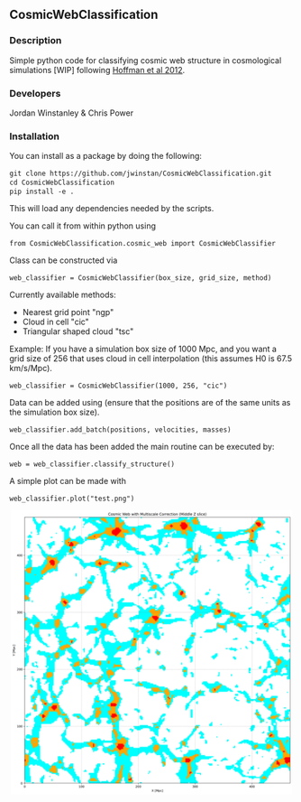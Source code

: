 ## CosmicWebClassification 

### Description
Simple python code for classifying cosmic web structure in cosmological simulations [WIP] following [Hoffman et al 2012](https://academic.oup.com/mnras/article/425/3/2049/982860).

### Developers
Jordan Winstanley & Chris Power

### Installation
You can install as a package by doing the following:

```
git clone https://github.com/jwinstan/CosmicWebClassification.git
cd CosmicWebClassification
pip install -e .
```
This will load any dependencies needed by the scripts. 

You can call it from within python using 
```
from CosmicWebClassification.cosmic_web import CosmicWebClassifier
```

Class can be constructed via

```
web_classifier = CosmicWebClassifier(box_size, grid_size, method)
```
Currently available methods:
  - Nearest grid point "ngp"
  - Cloud in cell "cic"
  - Triangular shaped cloud "tsc"

Example: If you have a simulation box size of 1000 Mpc, and you want a grid size of 256 that uses cloud in cell interpolation (this assumes H0 is 67.5 km/s/Mpc).
```
web_classifier = CosmicWebClassifier(1000, 256, "cic")
```

Data can be added using (ensure that the positions are of the same units as the simulation box size).
```
web_classifier.add_batch(positions, velocities, masses)
```

Once all the data has been added the main routine can be executed by:
```
web = web_classifier.classify_structure()
```

A simple plot can be made with
```
web_classifier.plot("test.png")
```
<p align="center">
  <img src="test.png" alt="Cosmic Web Example" width="500"/>
</p>
